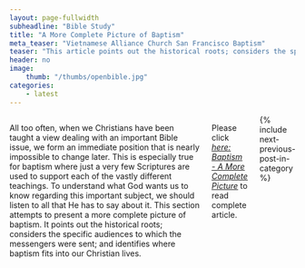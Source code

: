 ```yaml
---
layout: page-fullwidth
subheadline: "Bible Study"
title: "A More Complete Picture of Baptism"
meta_teaser: "Vietnamese Alliance Church San Francisco Baptism"
teaser: "This article points out the historical roots; considers the specific audiences to which the messengers were sent; and identifies where baptism fits into our Christian lives."
header: no
image:
    thumb: "/thumbs/openbible.jpg"
categories:
    - latest
---
```

<!--more-->
<div class="small-12 columns" style="padding: 0px; border-bottom: none;" markdown="1">

All too often, when we Christians have been taught a view dealing with an important Bible issue, we form an immediate position that is nearly impossible to change later. This is especially true for baptism where just a very few Scriptures are used to support each of the vastly different teachings. To understand what God wants us to know regarding this important subject, we should listen to all that He has to say about it. This section attempts to present a more complete picture of baptism. It points out the historical roots; considers the specific audiences to which the messengers were sent; and identifies where baptism fits into our Christian lives.

Please click <a href="/bible-topics/meditations/baptism/"><u><em>here: Baptism - A More Complete Picture</em></u></a> to read complete article.

<div class="small-12" style="padding: 0px; border-bottom: none;">
    {% include next-previous-post-in-category %}
</div>

